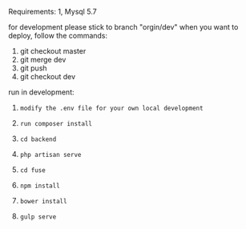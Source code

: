 Requirements:
1, Mysql 5.7

for development
please stick to branch "orgin/dev"
when you want to deploy, follow the commands:
1. git checkout master
2. git merge dev
3. git push
4. git checkout dev

run in development:

1. `modify the .env file for your own local development`
2. `run composer install`
3. `cd backend`
4. `php artisan serve`

1. `cd fuse`
2. `npm install`
3. `bower install`
4. `gulp serve`